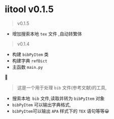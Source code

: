 # iitool v0.1.5

> v0.1.5 

 - 增加搜索本地 `tex` 文件 ,自动转繁体

> v0.1.4 

 - 构建 `bibPyItem` 类
 - 构建字典 `refDict`
 - 主函数 `main.py`

👻

> 这是一个用于处理 `bib` 文件(参考文献)的工具,

- 搜索本地` bib` 文件,读取并转为 `bibPyItem` 对象
- `bibPyItem`  可以输出字典格式,
- `bibPyItem`可以输出 `APA` 样式下的 `TEX`  语句等等😀

